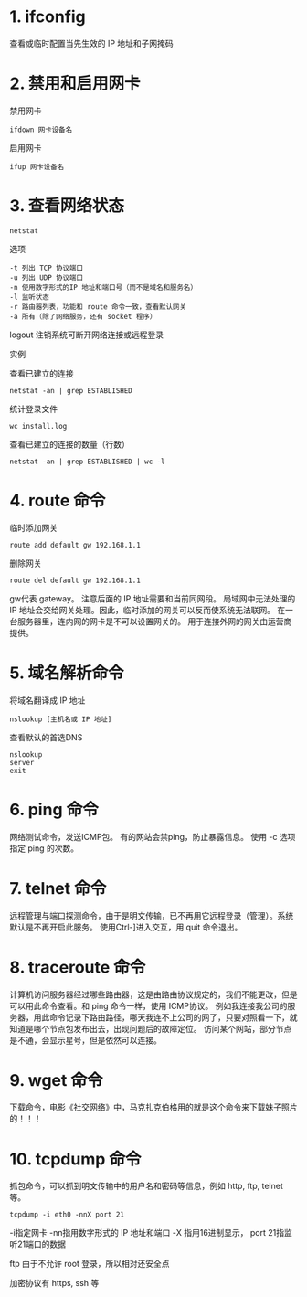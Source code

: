 # 1. ifconfig

查看或临时配置当先生效的 IP 地址和子网掩码

# 2. 禁用和启用网卡

禁用网卡

	ifdown 网卡设备名

启用网卡

	ifup 网卡设备名

# 3. 查看网络状态

	netstat 

选项

	-t 列出 TCP 协议端口
	-u 列出 UDP 协议端口
	-n 使用数字形式的IP 地址和端口号（而不是域名和服务名）
	-l 监听状态
	-r 路由器列表，功能和 route 命令一致，查看默认网关
	-a 所有（除了网络服务，还有 socket 程序）

logout 注销系统可断开网络连接或远程登录

实例

查看已建立的连接

	netstat -an | grep ESTABLISHED

统计登录文件

	wc install.log

查看已建立的连接的数量（行数）

	netstat -an | grep ESTABLISHED | wc -l

# 4. route 命令

临时添加网关

	route add default gw 192.168.1.1

删除网关

	route del default gw 192.168.1.1

gw代表 gateway。
注意后面的 IP 地址需要和当前同网段。
局域网中无法处理的 IP 地址会交给网关处理。因此，临时添加的网关可以反而使系统无法联网。
在一台服务器里，连内网的网卡是不可以设置网关的。
用于连接外网的网关由运营商提供。
 
# 5. 域名解析命令

将域名翻译成 IP 地址

	nslookup [主机名或 IP 地址]

查看默认的首选DNS

	nslookup
	server
	exit

# 6. ping 命令

网络测试命令，发送ICMP包。
有的网站会禁ping，防止暴露信息。
使用 -c 选项指定 ping 的次数。

# 7. telnet 命令

远程管理与端口探测命令，由于是明文传输，已不再用它远程登录（管理）。系统默认是不再开启此服务。
使用Ctrl-]进入交互，用 quit 命令退出。

# 8. traceroute 命令

计算机访问服务器经过哪些路由器，这是由路由协议规定的，我们不能更改，但是可以用此命令查看。和 ping 命令一样，使用 ICMP协议。
例如我连接我公司的服务器，用此命令记录下路由路径，哪天我连不上公司的网了，只要对照看一下，就知道是哪个节点包发布出去，出现问题后的故障定位。
访问某个网站，部分节点是不通，会显示星号，但是依然可以连接。

# 9. wget 命令

下载命令，电影《社交网络》中，马克扎克伯格用的就是这个命令来下载妹子照片的！！！

# 10. tcpdump 命令

抓包命令，可以抓到明文传输中的用户名和密码等信息，例如 http, ftp, telnet 等。

	tcpdump -i eth0 -nnX port 21

-i指定网卡
-nn指用数字形式的 IP 地址和端口
-X 指用16进制显示，
port 21指监听21端口的数据

ftp 由于不允许 root 登录，所以相对还安全点

加密协议有 https, ssh 等

